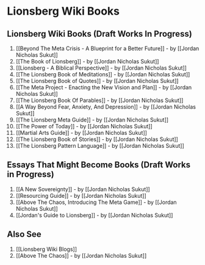 # Lionsberg Wiki Books 

## Lionsberg Wiki Books (Draft Works In Progress)

1. [[Beyond The Meta Crisis - A Blueprint for a Better Future]] - by [[Jordan Nicholas Sukut]]    
2. [[The Book of Lionsberg]]  - by [[Jordan Nicholas Sukut]]  
3. [[Lionsberg - A Biblical Perspective]] - by [[Jordan Nicholas Sukut]]  
4. [[The Lionsberg Book of Meditations]] - by [[Jordan Nicholas Sukut]]  
5. [[The Lionsberg Book of Quotes]] - by [[Jordan Nicholas Sukut]]  
6. [[The Meta Project - Enacting the New Vision and Plan]] - by [[Jordan Nicholas Sukut]]  
7. [[The Lionsberg Book Of Parables]] - by [[Jordan Nicholas Sukut]]  
8. [[A Way Beyond Fear, Anxiety, And Depression]]  - by [[Jordan Nicholas Sukut]]  
9. [[The Lionsberg Meta Guide]] - by [[Jordan Nicholas Sukut]]  
10. [[The Power of Today]]  - by [[Jordan Nicholas Sukut]]   
11. [[Martial Arts Guide]]  - by [[Jordan Nicholas Sukut]]    
12. [[The Lionsberg Book of Stories]]  - by [[Jordan Nicholas Sukut]]  
13. [[The Lionsberg Pattern Language]] - by [[Jordan Nicholas Sukut]]  

## Essays That Might Become Books (Draft Works in Progress)
1. [[A New Sovereignty]] - by [[Jordan Nicholas Sukut]]  
2. [[Resourcing Guide]] - by [[Jordan Nicholas Sukut]]  
3. [[Above The Chaos, Introducing The Meta Game]] - by [[Jordan Nicholas Sukut]]  
4. [[Jordan's Guide to Lionsberg]] - by [[Jordan Nicholas Sukut]]  

## Also See
1. [[Lionsberg Wiki Blogs]] 
2. [[Above The Chaos]] - by [[Jordan Nicholas Sukut]]  

